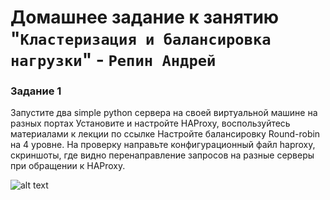 # Домашнее задание к занятию "`Кластеризация и балансировка нагрузки`" - `Репин Андрей`


### Задание 1
Запустите два simple python сервера на своей виртуальной машине на разных портах
Установите и настройте HAProxy, воспользуйтесь материалами к лекции по ссылке
Настройте балансировку Round-robin на 4 уровне.
На проверку направьте конфигурационный файл haproxy, скриншоты, где видно перенаправление запросов на разные серверы при обращении к HAProxy.

![alt text](https://github.com/RepinAndrey/Balancing/img/1.png)




